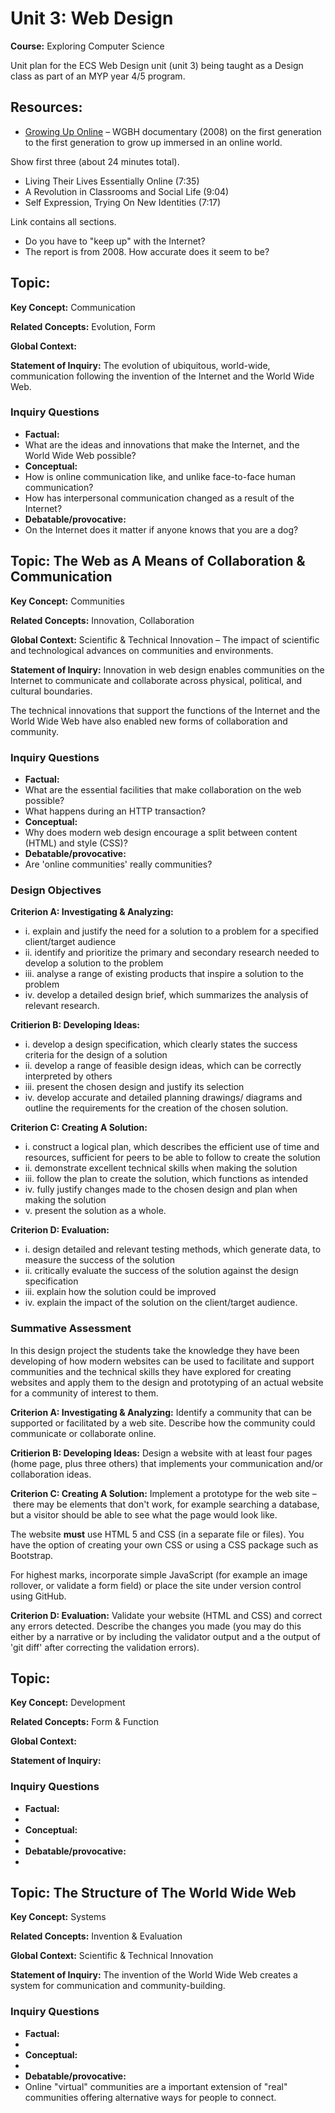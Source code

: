 Unit 3: Web Design
==================

__Course:__ Exploring Computer Science

Unit plan for the ECS Web Design unit (unit 3) being taught as a Design class as part of an MYP year 4/5 program.

## Resources:

* [Growing Up Online](http://www.pbs.org/wgbh/pages/frontline/kidsonline) – WGBH documentary (2008) on the first generation to the first generation to grow up immersed in an online world.

 Show first three (about 24 minutes total).

 * Living Their Lives Essentially Online (7:35)
 * A Revolution in Classrooms and Social Life (9:04)
 * Self Expression, Trying On New Identities (7:17)

 Link contains all sections.

 * Do you have to "keep up" with the Internet?
 * The report is from 2008. How accurate does it seem to be?

## Topic:

__Key Concept:__ Communication

__Related Concepts:__ Evolution, Form

__Global Context:__

__Statement of Inquiry:__ The evolution of ubiquitous, world-wide, communication following the invention of the Internet and the World Wide Web.

### Inquiry Questions

* __Factual:__
 * What are the ideas and innovations that make the Internet, and the World Wide Web possible?
* __Conceptual:__
 * How is online communication like, and unlike face-to-face human communication?
 * How has interpersonal communication changed as a result of the Internet?
* __Debatable/provocative:__
 * On the Internet does it matter if anyone knows that you are a dog?

## Topic: The Web as A Means of Collaboration & Communication

__Key Concept:__ Communities

__Related Concepts:__ Innovation, Collaboration

__Global Context:__ Scientific & Technical Innovation – The impact of scientific and technological advances on communities and environments.

__Statement of Inquiry:__ Innovation in web design enables communities on the Internet to communicate and collaborate across physical, political, and cultural boundaries.

The technical innovations that support the functions of the Internet and the World Wide Web have also enabled new forms of collaboration and community.

### Inquiry Questions

* __Factual:__
 * What are the essential facilities that make collaboration on the web possible?
 * What happens during an HTTP transaction?
* __Conceptual:__
 * Why does modern web design encourage a split between content (HTML) and style (CSS)?
* __Debatable/provocative:__
 * Are 'online communities' really communities?

### Design Objectives

__Criterion A: Investigating & Analyzing:__

 * i. explain and justify the need for a solution to a problem for a specified client/target audience
 * ii. identify and prioritize the primary and secondary research needed to develop a solution to the problem
 * iii. analyse a range of existing products that inspire a solution to the problem
 * iv. develop a detailed design brief, which summarizes the analysis of relevant research.

__Critierion B: Developing Ideas:__

 * i. develop a design specification, which clearly states the success criteria for the design of a solution
 * ii. develop a range of feasible design ideas, which can be correctly interpreted by others
 * iii. present the chosen design and justify its selection
 * iv. develop accurate and detailed planning drawings/ diagrams and outline the requirements for the creation of the chosen solution.

__Criterion C: Creating A Solution:__

 * i. construct a logical plan, which describes the efficient use of time and resources, sufficient for peers to be able to follow to create the solution
 * ii. demonstrate excellent technical skills when making the solution
 * iii. follow the plan to create the solution, which functions as intended
 * iv. fully justify changes made to the chosen design and plan when making the solution
 * v. present the solution as a whole.

__Criterion D: Evaluation:__

 * i. design detailed and relevant testing methods, which generate data, to measure the success of the solution
 * ii. critically evaluate the success of the solution against the design specification
 * iii. explain how the solution could be improved
 * iv. explain the impact of the solution on the client/target audience.

### Summative Assessment

In this design project the students take the knowledge they have been developing of how modern websites can be used to facilitate and support communities and the technical skills they have explored for creating websites and apply them to the design and prototyping of an actual website for a community of interest to them.

__Criterion A: Investigating & Analyzing:__ Identify a community that can be supported or facilitated by a web site. Describe how the community could communicate or collaborate online.

__Critierion B: Developing Ideas:__ Design a website with at least four pages (home page, plus three others) that implements your communication and/or collaboration ideas.

__Criterion C: Creating A Solution:__ Implement a prototype for the web site – there may be elements that don't work, for example searching a database, but a visitor should be able to see what the page would look like.

The website __must__ use HTML 5 and CSS (in a separate file or files). You have the option of creating your own CSS or using a CSS package such as Bootstrap.

For highest marks, incorporate simple JavaScript (for example an image rollover, or validate a form field) or place the site under version control using GitHub.

__Criterion D: Evaluation:__ Validate your website (HTML and CSS) and correct any errors detected. Describe the changes you made (you may do this either by a narrative or by including the validator output and a the output of 'git diff' after correcting the validation errors).

## Topic:

__Key Concept:__ Development

__Related Concepts:__ Form & Function

__Global Context:__

__Statement of Inquiry:__

### Inquiry Questions

* __Factual:__
*
* __Conceptual:__
*
* __Debatable/provocative:__
*

## Topic: The Structure of The World Wide Web

__Key Concept:__ Systems

__Related Concepts:__ Invention & Evaluation

__Global Context:__ Scientific & Technical Innovation

__Statement of Inquiry:__ The invention of the World Wide Web creates a system for communication and community-building.

### Inquiry Questions

* __Factual:__
 *
* __Conceptual:__
 *
* __Debatable/provocative:__
 * Online "virtual" communities are a important extension of "real" communities offering alternative ways for people to connect.
